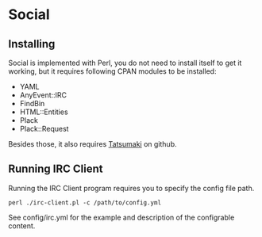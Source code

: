 Social
======

Installing
----------

Social is implemented with Perl, you do not need to install itself to
get it working, but it requires following CPAN modules to be
installed:

- YAML
- AnyEvent::IRC
- FindBin
- HTML::Entities
- Plack
- Plack::Request

Besides those, it also requires
[Tatsumaki](http://github.com/miyagawa/Tatsumaki) on github.

Running IRC Client
------------------

Running the IRC Client program requires you to specify the config file
path.

    perl ./irc-client.pl -c /path/to/config.yml

See config/irc.yml for the example and description of the configrable
content.
